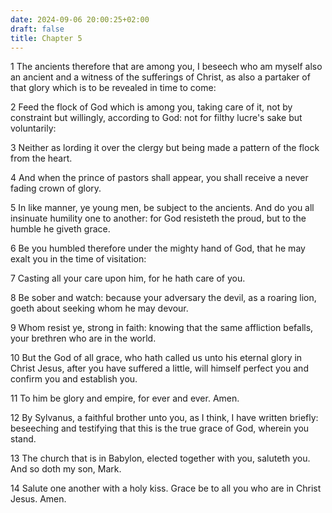 ```yaml
---
date: 2024-09-06 20:00:25+02:00
draft: false
title: Chapter 5
---
```




1 The ancients therefore that are among you, I beseech who am myself also an ancient and a witness of the sufferings of Christ, as also a partaker of that glory which is to be revealed in time to come:

2 Feed the flock of God which is among you, taking care of it, not by constraint but willingly, according to God: not for filthy lucre's sake but voluntarily:

3 Neither as lording it over the clergy but being made a pattern of the flock from the heart.

4 And when the prince of pastors shall appear, you shall receive a never fading crown of glory.

5 In like manner, ye young men, be subject to the ancients. And do you all insinuate humility one to another: for God resisteth the proud, but to the humble he giveth grace.

6 Be you humbled therefore under the mighty hand of God, that he may exalt you in the time of visitation:

7 Casting all your care upon him, for he hath care of you.

8 Be sober and watch: because your adversary the devil, as a roaring lion, goeth about seeking whom he may devour.

9 Whom resist ye, strong in faith: knowing that the same affliction befalls, your brethren who are in the world.

10 But the God of all grace, who hath called us unto his eternal glory in Christ Jesus, after you have suffered a little, will himself perfect you and confirm you and establish you.

11 To him be glory and empire, for ever and ever. Amen.

12 By Sylvanus, a faithful brother unto you, as I think, I have written briefly: beseeching and testifying that this is the true grace of God, wherein you stand.

13 The church that is in Babylon, elected together with you, saluteth you. And so doth my son, Mark.

14 Salute one another with a holy kiss. Grace be to all you who are in Christ Jesus. Amen.

